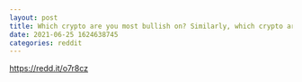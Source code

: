 ```yaml
--- 
layout: post 
title: Which crypto are you most bullish on? Similarly, which crypto are you most unsure of? And lastly, which crypto are you most bearish on? 
date: 2021-06-25 1624638745 
categories: reddit 
--- 
```

https://redd.it/o7r8cz